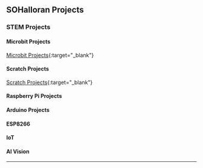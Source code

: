 ## SOHalloran Projects  

### STEM Projects  

#### Microbit Projects  
[Microbit Projects](./microbit-projects){:target="_blank"}  

#### Scratch Projects  
[Scratch Projects](https://scratch.mit.edu/users/sohalloran2/){:target="_blank"}  

#### Raspberry Pi Projects  

#### Arduino Projects  

#### ESP8266  

#### IoT  

#### AI Vision 

----

